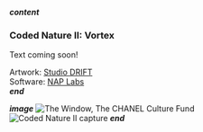 ___content___
### Coded Nature II: Vortex

Text coming soon!

Artwork: [Studio DRIFT](https://studiodrift.com)  
Software: [NAP Labs](https://nap-labs.tech)  
___end___

___image___
![The Window, The CHANEL Culture Fund](../images/codednature02_01.webp)
![Coded Nature II capture](../images/codednature02_02.webp)
___end___
